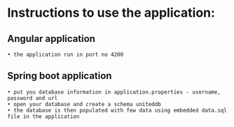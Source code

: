 # Instructions to use the application:

## Angular application
	• the application run in port no 4200


## Spring boot application
	• put you database information in application.properties - username, password and url
	• open your database and create a schema uniteddb
	• the database is then populated with few data using embedded data.sql file in the application
	

